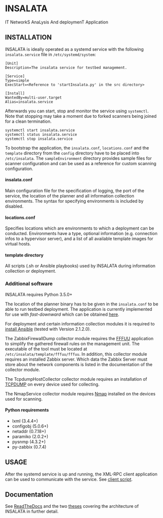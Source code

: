 # INSALATA
IT NetworkS AnaLysis And deploymenT Application

## INSTALLATION

INSALATA is ideally operated as a systemd service with the following `insalata.service` file in `/etc/systemd/system`:
~~~~
[Unit]
Description=The insalata service for testbed management.

[Service]
Type=simple
ExecStart=<Reference to 'startInsalata.py' in the src directory>

[Install]
WantedBy=multi-user.target
Alias=insalata.service
~~~~

Afterwards you can start, stop and monitor the service using `systemctl`. Note that stopping may take a moment due to forked scanners being joined for a clean termination.
~~~~
systemctl start insalata.service
systemctl status insalata.service
systemctl stop insalata.service
~~~~

To bootstrap the application, the `insalata.conf`, `locations.conf` and the `template` directory from the `config` directory have to be placed into `/etc/insalata`. The `sampleEnvironment` directory provides sample files for scanner configuration and can be used as a reference for custom scanning configuration.

#### insalata.conf ####
Main configuration file for the specification of logging, the port of the service, the location of the planner and all information collection environments. The syntax for specifying environments is included by disabled.

#### locations.conf ####
Specifies locations which are environments to which a deployment can be conducted. Environments have a type, optional information (e.g. connection infos to a hypervisor server), and a list of all available template images for virtual hosts.

#### template directory ####
All scripts (.sh or Ansible playbooks) used by INSALATA during information collection or deployment.

### Additional software ###
INSALATA requires Python 3.5.0+

The location of the planner binary has to be given in the `insalata.conf` to be able to run testbed deployment. The application is currently implemented for use with *fast-downward* which can be obtained [here](http://www.fast-downward.org/ObtainingAndRunningFastDownward).

For deployment and certain information collection modules it is required to [install Ansible](https://docs.ansible.com/ansible/intro_installation.html) (tested with Version 2.1.2.0).

The ZabbixFirewallDump collector module requires the [FFFUU](https://github.com/diekmann/Iptables_Semantics/tree/master/haskell_tool) application to simplify the gathered firewall rules on the management unit. The executable of the tool must be located at `/etc/insalata/template/fffuu/fffuu`.
In addition, this collector module requires an installed Zabbix server. Which data the Zabbix Server must store about the network components is listed in the documentation of the collector module.

The TcpdumpHostCollector collector module requires an installation of [TCPDUMP](http://www.tcpdump.org/tcpdump_man.html) on every device used for collecting.

The NmapService collector module requires [Nmap](https://nmap.org/) installed on the devices used for scanning.

#### Python requirements ####
* lxml (3.4.4+)
* configobj (5.0.6+)
* netaddr (0.7.18+)
* paramiko (2.0.2+)
* pysnmp (4.3.2+)
* py-zabbix (0.7.4)

## USAGE

After the systemd service is up and running, the XML-RPC client application can be used to communicate with the service. See [client script](https://github.com/tumi8/INSALATA/blob/master/src/insalata/client.py).

## Documentation
See [ReadTheDocs](https://insalata.readthedocs.io/en/latest/index.html) and the two [theses](https://github.com/tumi8/INSALATA/tree/master/theses) covering the architecture of INSALATA in further detail.
